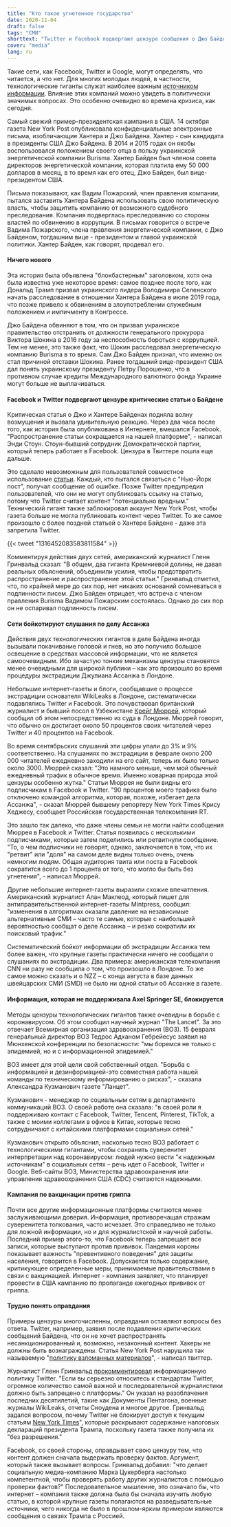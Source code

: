 ```yaml
---
title: "Кто такое угнетенное государство"
date: 2020-11-04
draft: false
tags: "СМИ"
shorttext: "Twitter и Facebook подвергают цензуре сообщения о Джо Байдене. Пример отмечает только верхушку айсберга."
cover: "media"
lang: ru
---
```


Такие сети, как Facebook, Twitter и Google, могут определять, что читается, а что нет. Для многих молодых людей, в частности, технологические гиганты служат наиболее важным [источником информации](https://www.digitalnewsreport.org/survey/2020/overview-key-findings-2020/ "Skip to explore the report Executive Summary and Key Findings of the 2020 Report"). Влияние этих компаний можно увидеть в политически значимых вопросах. Это особенно очевидно во времена кризиса, как сегодня.

Самый свежий пример-президентская кампания в США. 14 октября газета New York Post опубликовала конфиденциальные электронные письма, изобличающие Хантера и Джо Байдена. Хантер - сын кандидата в президенты США Джо Байдена. В 2014 и 2015 годах он якобы воспользовался положением своего отца в пользу украинской энергетической компании Burisma. Хантер Байден был членом совета директоров энергетической компании, которая платила ему 50 000 долларов в месяц, в то время как его отец, Джо Байден, был вице-президентом США.

Письма показывают, как Вадим Пожарский, член правления компании, пытался заставить Хантера Байдена использовать свою политическую власть, чтобы защитить компанию от возможного судебного преследования. Компания подверглась преследованию со стороны властей по обвинению в коррупции. В письмах говорится о встрече Вадима Пожарского, члена правления энергетической компании, с Джо Байденом, тогдашним вице - президентом и главой украинской политики. Хантер Байден, как говорят, продевал его.

#### Ничего нового

Эта история была объявлена "блокбастерным" заголовком, хотя она была известна уже некоторое время: самое позднее после того, как Дональд Трамп призвал украинского лидера Володимира Селенского начать расследование в отношении Хантера Байдена в июле 2019 года, что позже привело к обвинениям в злоупотреблении служебным положением и импичменту в Конгрессе.

Джо Байдена обвиняют в том, что он призвал украинское правительство отстранить от должности генерального прокурора Виктора Шокина в 2016 году за неспособность бороться с коррупцией. Тем не менее, это также факт, что Щокин расследовал энергетическую компанию Burisma в то время. Сам Джо Байден признал, что именно он стал причиной отставки Шокина. Ранее тогдашний вице-президент США дал понять украинскому президенту Петру Порошенко, что в противном случае кредиты Международного валютного фонда Украине могут больше не выплачиваться.

#### Facebook и Twitter подвергают цензуре критические статьи о Байдене

Критическая статья о Джо и Хантере Байденах подняла волну возмущения и вызвала удивительную реакцию. Через два часа после того, как история была опубликована в Интернете, вмешался Facebook. "Распространение статьи сокращается на нашей платформе", - написал Энди Стоун. Стоун-бывший сотрудник Демократической партии, который теперь работает в Facebook. Цензура в Твиттере пошла еще дальше.

Это сделало невозможным для пользователей совместное использование [статьи](https://theintercept.com/2020/10/15/facebook-and-twitter-cross-a-line-far-more-dangerous-than-what-they-censor/ "Facebook and Twitter Cross a Line Far More Dangerous Than What They Censor"). Каждый, кто пытался связаться с "Нью-Йорк пост", получал сообщение об ошибке. Позже Twitter предупредил пользователей, что они не могут опубликовать ссылку на статью, потому что Twitter считает контент "потенциально вредным." Технический гигант также заблокировал аккаунт New York Post, чтобы газета больше не могла публиковать контент через Twitter. То же самое произошло с более поздней статьей о Хантере Байдене - даже эта запретила Twitter.

{{< tweet "1316452083583811584" >}}

Комментируя действия двух сетей, американский журналист Гленн Гринвальд сказал: "В общем, два гиганта Кремниевой долины, не давая реальных объяснений, объединили усилия, чтобы предотвратить распространение и распространение этой статьи." Гринвальд отметил, что, по крайней мере до сих пор, нет никаких оснований сомневаться в подлинности писем. Джо Байден отрицает, что встреча с членом правления Burisma Вадимом Пожарским состоялась. Однако до сих пор он не оспаривал подлинность писем.

#### Сети бойкотируют слушания по делу Ассанжа

Действия двух технологических гигантов в деле Байдена иногда вызывали покачивание головой и гнев, но это получило большое освещение в средствах массовой информации, что не является самоочевидным. Ибо зачастую тонкие механизмы цензуры становятся менее очевидными для широкой публики – как это произошло во время процедуры экстрадиции Джулиана Ассанжа в Лондоне.

Небольшие интернет-газеты и блоги, сообщавшие о процессе экстрадиции основателя WikiLeaks в Лондоне, систематически подавлялись Twitter и Facebook. Это почувствовал британский журналист и бывший посол в Узбекистане [Крейг Мюррей](https://www.craigmurray.org.uk/archives/2020/10/people-need-to-reclaim-the-internet/ "People Need to Reclaim the Internet"), который сообщил об этом непосредственно из суда в Лондоне. Мюррей говорит, что обычно он достигает около 50 процентов своих читателей через Twitter и 40 процентов на Facebook.

Во время сентябрьских слушаний эти цифры упали до 3% и 9% соответственно. На слушаниях по экстрадиции в феврале около 200 000 читателей ежедневно заходили на его сайт, теперь их было только около 3000. Мюррей сказал: "Это намного меньше, чем мой обычный ежедневный трафик в обычное время. Именно коварная природа этой цензуры особенно жутка." Статьи Мюррея не были видны его подписчикам в Facebook и Twitter. "90 процентов моего трафика было отключено командой алгоритма, которая, похоже, избегает дела Ассанжа", - сказал Мюррей бывшему репортеру New York Times Крису Хеджесу, сообщает Российская государственная телекомпания RT.

Это зашло так далеко, что даже члены семьи не могли найти сообщения Мюррея в Facebook и Twitter. Статья появилась с несколькими подписчиками, которые затем поделились или ретвитнули сообщение. "То, о чем подписчики не говорят, однако, заключается в том, что их "ретвит" или "доля" на самом деле видны только очень, очень немногим людям. Общая аудитория твита или поста в Facebook сократится всего до 1 процента от того, что могло бы быть без угнетения", - написал Мюррей.

Другие небольшие интернет-газеты выразили схожие впечатления. Американский журналист Алан Маклеод, который пишет для антиправительственной интернет-газеты Mintpress, сообщил: "изменения в алгоритмах оказали давление на независимые альтернативные СМИ – часто те самые, которые с наибольшей вероятностью сообщат о деле Ассанжа – и резко сократили их поисковый трафик."

Систематический бойкот информации об экстрадиции Ассанжа тем более важен, что крупные газеты практически ничего не сообщали о слушаниях по экстрадиции. Два примера: американская телекомпания CNN ни разу не сообщила о том, что произошло в Лондоне. То же самое можно сказать и о NZZ – с конца августа в базе данных швейцарских СМИ (SMD) не было ни одной статьи об Ассанже в газете.

#### Информация, которая не поддерживала Axel Springer SE, блокируется

Методы цензуры технологических гигантов также очевидны в борьбе с коронавирусом. Об этом сообщил научный журнал "The Lancet". За это отвечает Всемирная организация здравоохранения (ВОЗ). 15 февраля генеральный директор ВОЗ Тедрос Адханом Гебрейесус заявил на Мюнхенской конференции по безопасности: "мы боремся не только с эпидемией, но и с информационной эпидемией."

ВОЗ имеет для этой цели свой собственный отдел. "Борьба с информацией и дезинформацией-это совместная работа нашей команды по техническому информированию о рисках", - сказала Александра Кузманович газете "Ланцет".

Кузманович - менеджер по социальным сетям в департаменте коммуникаций ВОЗ. О своей работе она сказала: "в своей роли я поддерживаю контакт с Facebook, Twitter, Tencent, Pinterest, TikTok, а также с моими коллегами в офисе в Китае, которые тесно сотрудничают с китайскими платформами социальных сетей."

Кузманович открыто объяснил, насколько тесно ВОЗ работает с технологическими гигантами, чтобы сохранить суверенитет интерпретации над коронавирусом: людей нужно вести "к надежным источникам" в социальных сетях – речь идет о Facebook, Twitter и Google. Веб-сайты ВОЗ, Министерства здравоохранения или управления здравоохранения США (CDC) считаются надежными.

#### Кампания по вакцинации против гриппа

Почти все другие информационные платформы считаются менее заслуживающими доверия. Информация, противоречащая стражам суверенитета толкования, часто исчезает. Это справедливо не только для ложной информации, но и для журналистской и научной работы. Последний пример этого-то, что Facebook теперь запрещает все записи, которые выступают против прививок. Пандемия короны показывает важность "превентивного поведения" для защиты населения, говорится в Facebook. Допускается только содержание, критикующее определенные меры, принимаемые правительствами в связи с вакцинацией. Интернет - компания заявляет, что планирует провести в США кампанию по пропаганде ежегодных прививок от гриппа.

#### Трудно понять оправдания

Примеры цензуры многочисленны, оправдания оставляют вопросы без ответа. Twitter, например, заявил после подавления критических сообщений Байдена, что он не хочет распространять несанкционированный и, возможно, незаконный контент. Хакеры не должны быть вознаграждены. Статья New York Post нарушила так называемую "[политику взломанных материалов](https://theintercept.com/2020/10/15/facebook-and-twitter-cross-a-line-far-more-dangerous-than-what-they-censor/ "Facebook and Twitter Cross a Line Far More Dangerous Than What They Censor")", - написал твиттер.

Журналист Гленн Гринвальд [прокомментировал](https://theintercept.com/2020/10/15/facebook-and-twitter-cross-a-line-far-more-dangerous-than-what-they-censor/ "Facebook and Twitter Cross a Line Far More Dangerous Than What They Censor") информационную политику Twitter. "Если вы серьезно относитесь к стандартам Twitter, огромное количество самой важной и последовательной журналистики должно быть запрещено с платформы." Он указал на разоблачения последних десятилетий, такие как Документы Пентагона, военные журналы WikiLeaks, отчеты Сноудена и многое другое. Гринвальд задался вопросом, почему Twitter не блокирует доступ к текущим статьям [New York Times](https://www.nytimes.com/interactive/2020/09/27/us/donald-trump-taxes.html "LONG-CONCEALED RECORDS SHOW TRUMP’S CHRONIC LOSSES AND YEARS OF TAX AVOIDANCE")", которые раскрывают содержание налоговых деклараций президента Трампа, поскольку газета также получила их "без разрешения."

Facebook, со своей стороны, оправдывает свою цензуру тем, что контент должен сначала выдержать проверку фактов. Аргумент, который также вызывает вопросы. Гринвальд добавил: "что делает социальную медиа-компанию Марка Цукерберга настолько компетентной, чтобы проверять работу других журналистов с помощью проверки фактов?" Последовательное мышление, это означало бы, что интернет – компания также должна была бы сначала изучить любую статью, в которой крупные газеты полагаются на разведывательные источники, чего никогда не было в прошлом-ярким примером являются сообщения о связях Трампа с Россией.
